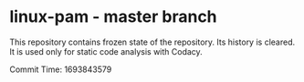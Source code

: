 # linux-pam - master branch

This repository contains frozen state of the repository.
Its history is cleared. It is used only for static code
analysis with Codacy.

Commit Time: 1693843579